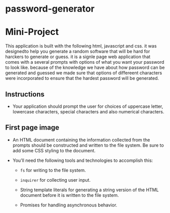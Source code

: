 # password-generator

# Mini-Project

This application is built with the following html, javascript and css. it was designedto help you generate a random software that will be hard for harckers to generate or guess. it is a signle page web application that comes with a several prompts with options of what you want your password to look like.
because of the knowledge we have about how password can be generated and guessed we made sure that options of differeent characters were incorporated to ensure that the hardest password will be generated.

## Instructions

- Your application should prompt the user for choices of uppercase letter, lowercase characters, special characters and also numerical characters.

## First page image

- An HTML document containing the information collected from the prompts should be constructed and written to the file system. Be sure to add some CSS styling to the document.

- You’ll need the following tools and technologies to accomplish this:

  - `fs` for writing to the file system.

  - `inquirer` for collecting user input.

  - String template literals for generating a string version of the HTML document before it is written to the file system.

  - Promises for handling asynchronous behavior.
